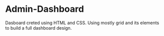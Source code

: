 # Admin-Dashboard   

Dasboard creted using HTML and CSS. Using mostly grid and its elements to build a full dashboard design.
